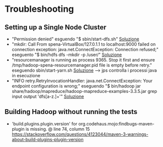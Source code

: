 # Troubleshooting

## Setting up a Single Node Cluster
* "Permission denied" esguendo "$ sbin/start-dfs.sh" [Soluzione](https://stackoverflow.com/questions/42756555/permission-denied-error-while-running-start-dfs-sh) 
* "mkdir: Call From spena-VirtualBox/127.0.1.1 to localhost:9000 failed on connection exception: java.net.ConnectException: Connection refused;" eseguento "$ bin/hdfs dfs -mkdir -p /user/<username>" [Soluzione](https://stackoverflow.com/questions/28661285/hadoop-cluster-setup-java-net-connectexception-connection-refused)
* "resourcemanager is running as process 9365.  Stop it first and ensure /tmp/hadoop-spena-resourcemanager.pid file is empty before retry." eseguendo sbin/start-yarn.sh [Soluzione](https://stackoverflow.com/questions/14273620/error-in-namenode-starting) --> jps controlla i processi java in esecuzione
* "INFO retry.RetryInvocationHandler: java.net.ConnectException: Your endpoint configuration is wrong;" eseguendo "$ bin/hadoop jar share/hadoop/mapreduce/hadoop-mapreduce-examples-3.3.5.jar grep input output 'dfs[a-z.]+'" [Soluzione](https://stackoverflow.com/questions/50968183/java-net-connectexception-your-endpoint-configuration-is-wrong)


## Building Hadoop without running the tests
* 'build.plugins.plugin.version' for org.codehaus.mojo:findbugs-maven-plugin is missing. @ line 74, column 15 https://stackoverflow.com/questions/4123044/maven-3-warnings-about-build-plugins-plugin-version
